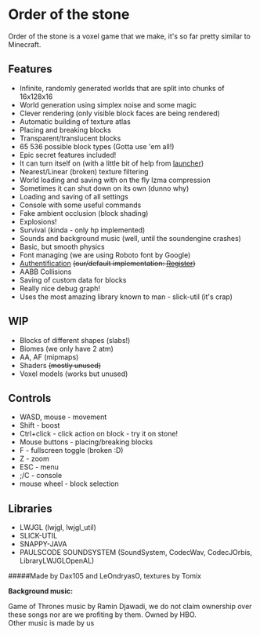 Order of the stone
==================
Order of the stone is a voxel game that we make, it's so far pretty similar to Minecraft.

Features
--------------
* Infinite, randomly generated worlds that are split into chunks of 16x128x16
* World generation using simplex noise and some magic
* Clever rendering (only visible block faces are being rendered)
* Automatic building of texture atlas
* Placing and breaking blocks
* Transparent/translucent blocks
* 65 536 possible block types (Gotta use 'em all!)
* Epic secret features included!
* It can turn itself on (with a little bit of help from [launcher](https://github.com/dax105/launcher))
* Nearest/Linear (broken) texture filtering
* World loading and saving with on the fly lzma compression
* Sometimes it can shut down on its own (dunno why)
* Loading and saving of all settings
* Console with some useful commands
* Fake ambient occlusion (block shading)
* Explosions!
* Survival (kinda - only hp implemented)
* Sounds and background music (well, until the soundengine crashes)
* Basic, but smooth physics
* Font managing (we are using Roboto font by Google)
* [Authentification](https://github.com/dax105/blocks/wiki/Auth-system) ~~(our/default implementation: [Register](http://ondryasondra.aspone.cz/Register.html))~~
* AABB Collisions
* Saving of custom data for blocks
* Really nice debug graph!
* Uses the most amazing library known to man - slick-util (it's crap)

WIP
---
* Blocks of different shapes (slabs!)
* Biomes (we only have 2 atm)
* AA, AF (mipmaps)
* Shaders ~~(mostly unused)~~
* Voxel models (works but unused)

Controls
--------
* WASD, mouse - movement
* Shift - boost
* Ctrl+click - click action on block - try it on stone!
* Mouse buttons - placing/breaking blocks
* F - fullscreen toggle (broken :D)
* Z - zoom
* ESC - menu
* ;/C - console
* mouse wheel - block selection

Libraries
---------
* LWJGL (lwjgl, lwjgl_util)
* SLICK-UTIL
* SNAPPY-JAVA
* PAULSCODE SOUNDSYSTEM (SoundSystem, CodecWav, CodecJOrbis, LibraryLWJGLOpenAL)

#####Made by Dax105 and LeOndryasO, textures by Tomix

**Background music:**

Game of Thrones music by Ramin Djawadi, we do not claim ownership over these songs nor are we profiting by them. Owned by HBO.  
Other music is made by us

